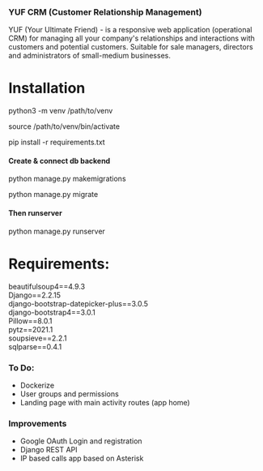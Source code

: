 ### YUF CRM (Customer Relationship Management)   
YUF (Your Ultimate Friend) - is a responsive web application (operational CRM) for managing all your company's relationships and interactions with customers and potential customers.
Suitable for sale managers, directors and administrators of small-medium businesses.

# Installation

python3 -m venv /path/to/venv 

source /path/to/venv/bin/activate

pip install -r requirements.txt

#### Create & connect db backend

python manage.py makemigrations

python manage.py migrate

#### Then runserver
python manage.py runserver


# Requirements:

beautifulsoup4==4.9.3 <br>
Django==2.2.15 <br>
django-bootstrap-datepicker-plus==3.0.5 <br>
django-bootstrap4==3.0.1 <br>
Pillow==8.0.1 <br>
pytz==2021.1 <br>
soupsieve==2.2.1 <br>
sqlparse==0.4.1 <br>

### To Do:

- Dockerize
- User groups and permissions
- Landing page with main activity routes (app home)

### Improvements
- Google OAuth Login and registration
- Django REST API
- IP based calls app based on Asterisk



